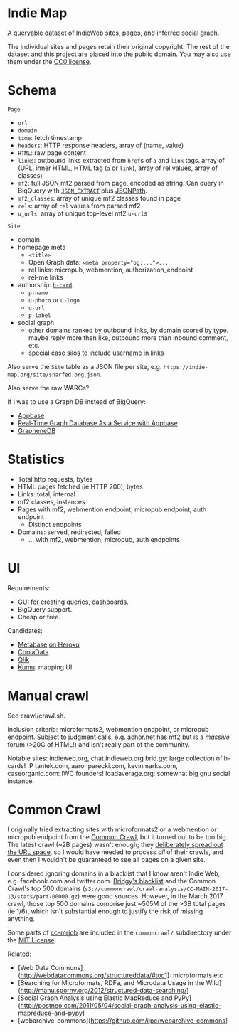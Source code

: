 Indie Map
===
A queryable dataset of [IndieWeb](https://indieweb.org/) sites, pages, and inferred social graph.

The individual sites and pages retain their original copyright. The rest of the dataset and this project are placed into the public domain. You may also use them under the [CC0 license](http://creativecommons.org/publicdomain/zero/1.0/).


Schema
====
`Page`
* `url`
* `domain`
* `time`: fetch timestamp
* `headers`: HTTP response headers, array of (name, value)
* `HTML`: raw page content
* `links`: outbound links extracted from `href`s of `a` and `link` tags. array of (URL, inner HTML, HTML tag (`a` or `link`), array of rel values, array of classes)
* `mf2`: full JSON mf2 parsed from page, encoded as string. Can query in BiqQuery with [`JSON_EXTRACT`](https://cloud.google.com/bigquery/docs/reference/legacy-sql#json_extract) plus [JSONPath](https://code.google.com/p/jsonpath).
* `mf2_classes`: array of unique mf2 classes found in page
* `rels`: array of `rel` values from parsed mf2
* `u_urls`: array of unique top-level mf2 `u-url`s


`Site`
* domain
* homepage meta
  * `<title>`
  * Open Graph data: `<meta property="og:...">...`
  * rel links: micropub, webmention, authorization_endpoint
  * rel-me links
* authorship: [`h-card`](http://microformats.org/wiki/h-card#Properties)
  * `p-name`
  * `u-photo` or `u-logo`
  * `u-url`
  * `p-label`
* social graph
  * other domains ranked by outbound links, by domain scored by type. maybe reply more then like, outbound more than inbound comment, etc.
  * special case silos to include username in links

Also serve the `Site` table as a JSON file per site, e.g. `https://indie-map.org/site/snarfed.org.json`.

Also serve the raw WARCs?

If I was to use a Graph DB instead of BigQuery:
* [Appbase](https://appbase.io/)
* [Real-Time Graph Database As a Service with Appbase](https://scotch.io/tutorials/real-time-graph-database-as-a-service-with-appbase)
* [GrapheneDB](https://www.graphenedb.com)


Statistics
====
* Total http requests, bytes
* HTML pages fetched (ie HTTP 200), bytes
* Links: total, internal
* mf2 classes, instances
* Pages with mf2, webmention endpoint, micropub endpoint, auth endpoint
  * Distinct endpoints
* Domains: served, redirected, failed
  * ... with mf2, webmention, micropub, auth endpoints


UI
====
Requirements:
* GUI for creating queries, dashboards.
* BigQuery support.
* Cheap or free.

Candidates:
* [Metabase](http://www.metabase.com/) [on Heroku](http://www.metabase.com/start/heroku)
* [CoolaData](http://www.cooladata.com/)
* [Qlik](http://www.qlik.com)
* [Kumu](https://kumu.io): mapping UI


Manual crawl
====
See crawl/crawl.sh.

Inclusion criteria: microformats2, webmention endpoint, or micropub endpoint. Subject to judgment calls, e.g. achor.net has mf2 but is a *massive* forum (>20G of HTML!) and isn't really part of the community.

Notable sites:
indieweb.org, chat.indieweb.org
brid.gy: large collection of h-cards! :P
tantek.com, aaronparecki.com, kevinmarks.com, caseorganic.com: IWC founders!
loadaverage.org: somewhat big gnu social instance.


Common Crawl
====
I originally tried extracting sites with microformats2 or a webmention or micropub endpoint from the [Common Crawl](http://commoncrawl.org/), but it turned out to be too big. The latest crawl (~2B pages) wasn't enough; they [deliberately spread out the URL space](https://github.com/commoncrawl/cc-crawl-statistics/blob/master/plots/crawloverlap.md), so I would have needed to process *all* of their crawls, and even then I wouldn't be guaranteed to see all pages on a given site.

I considered ignoring domains in a blacklist that I know aren't Indie Web, e.g. facebook.com and twitter.com. [Bridgy's blacklist](https://github.com/snarfed/bridgy/blob/master/domain_blacklist.txt) and the Common Crawl's top 500 domains (`s3://commoncrawl/crawl-analysis/CC-MAIN-2017-13/stats/part-00000.gz`) were good sources. However, in the March 2017 crawl, those top 500 domains comprise just ~505M of the >3B total pages (ie 1/6), which isn't substantial enough to justify the risk of missing anything.

Some parts of [cc-mrjob](https://github.com/commoncrawl/cc-mrjob/) are included in the `commoncrawl/` subdirectory under the [MIT License](https://github.com/commoncrawl/cc-mrjob/blob/master/LICENSE).

Related:
* [Web Data Commons](http://webdatacommons.org/structureddata/#toc1]: microformats etc
* [Searching for Microformats, RDFa, and Microdata Usage in the Wild](http://manu.sporny.org/2012/structured-data-searching/]
* [Social Graph Analysis using Elastic MapReduce and PyPy](http://postneo.com/2011/05/04/social-graph-analysis-using-elastic-mapreduce-and-pypy]
* [webarchive-commons](https://github.com/iipc/webarchive-commons]
